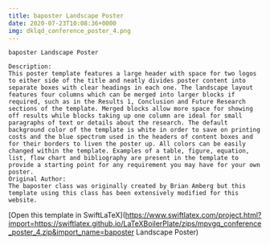 ```yaml
---
title: baposter Landscape Poster
date: 2020-07-23T10:08:36+0000
img: dklqd_conference_poster_4.png
---
```

```
baposter Landscape Poster

Description:
This poster template features a large header with space for two logos to either side of the title and neatly divides poster content into separate boxes with clear headings in each one. The landscape layout features four columns which can be merged into larger blocks if required, such as in the Results 1, Conclusion and Future Research sections of the template. Merged blocks allow more space for showing off results while blocks taking up one column are ideal for small paragraphs of text or details about the research. The default background color of the template is white in order to save on printing costs and the blue spectrum used in the headers of content boxes and for their borders to liven the poster up. All colors can be easily changed within the template. Examples of a table, figure, equation, list, flow chart and bibliography are present in the template to provide a starting point for any requirement you may have for your own poster.
Original Author:
The baposter class was originally created by Brian Amberg but this template using this class has been extensively modified for this website.
```
[Open this template in SwiftLaTeX](https://www.swiftlatex.com/project.html?import=https://swiftlatex.github.io/LaTeXBoilerPlate/zips/mpvgq_conference_poster_4.zip&import_name=baposter Landscape Poster)
